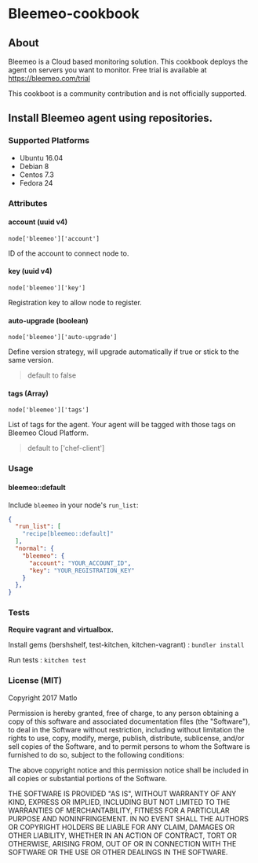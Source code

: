 Bleemeo-cookbook
===

About
---

Bleemeo is a Cloud based monitoring solution. This cookbook deploys the agent
on servers you want to monitor. Free trial is available at https://bleemeo.com/trial

This cookboot is a community contribution and is not officially supported.


Install Bleemeo agent using repositories.
---

### Supported Platforms

- Ubuntu 16.04
- Debian 8
- Centos 7.3
- Fedora 24

### Attributes

#### account (uuid v4)

`node['bleemeo']['account']`

ID of the account to connect node to.

#### key (uuid v4)

`node['bleemeo']['key']`

Registration key to allow node to register.

#### auto-upgrade (boolean)

`node['bleemeo']['auto-upgrade']`

Define version strategy, will upgrade automatically if true or stick to the same
version.

> default to false

#### tags (Array)

`node['bleemeo']['tags']`

List of tags for the agent. Your agent will be tagged with those tags on Bleemeo Cloud Platform.

> default to ['chef-client']

### Usage

#### bleemeo::default

Include `bleemeo` in your node's `run_list`:

```json
{
  "run_list": [
    "recipe[bleemeo::default]"
  ],
  "normal": {
    "bleemeo": {
      "account": "YOUR_ACCOUNT_ID",
      "key": "YOUR_REGISTRATION_KEY"
    }
  },
}
```

### Tests

**Require vagrant and virtualbox.**

Install gems (bershshelf, test-kitchen, kitchen-vagrant) : `bundler install`

Run tests : `kitchen test`

### License (MIT)

Copyright 2017 Matlo

Permission is hereby granted, free of charge, to any person obtaining a copy of this software and associated documentation files (the "Software"), to deal in the Software without restriction, including without limitation the rights to use, copy, modify, merge, publish, distribute, sublicense, and/or sell copies of the Software, and to permit persons to whom the Software is furnished to do so, subject to the following conditions:

The above copyright notice and this permission notice shall be included in all copies or substantial portions of the Software.

THE SOFTWARE IS PROVIDED "AS IS", WITHOUT WARRANTY OF ANY KIND, EXPRESS OR IMPLIED, INCLUDING BUT NOT LIMITED TO THE WARRANTIES OF MERCHANTABILITY, FITNESS FOR A PARTICULAR PURPOSE AND NONINFRINGEMENT. IN NO EVENT SHALL THE AUTHORS OR COPYRIGHT HOLDERS BE LIABLE FOR ANY CLAIM, DAMAGES OR OTHER LIABILITY, WHETHER IN AN ACTION OF CONTRACT, TORT OR OTHERWISE, ARISING FROM, OUT OF OR IN CONNECTION WITH THE SOFTWARE OR THE USE OR OTHER DEALINGS IN THE SOFTWARE.
